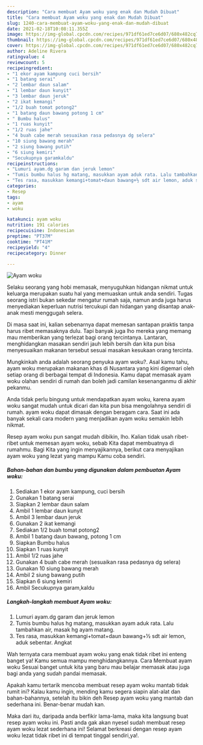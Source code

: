 ```yaml
---
description: "Cara membuat Ayam woku yang enak dan Mudah Dibuat"
title: "Cara membuat Ayam woku yang enak dan Mudah Dibuat"
slug: 1240-cara-membuat-ayam-woku-yang-enak-dan-mudah-dibuat
date: 2021-02-18T10:08:11.355Z
image: https://img-global.cpcdn.com/recipes/971df61ed7ce6d07/680x482cq70/ayam-woku-foto-resep-utama.jpg
thumbnail: https://img-global.cpcdn.com/recipes/971df61ed7ce6d07/680x482cq70/ayam-woku-foto-resep-utama.jpg
cover: https://img-global.cpcdn.com/recipes/971df61ed7ce6d07/680x482cq70/ayam-woku-foto-resep-utama.jpg
author: Adeline Rivera
ratingvalue: 4
reviewcount: 5
recipeingredient:
- "1 ekor ayam kampung cuci bersih"
- "1 batang serai"
- "2 lembar daun salam"
- "1 lembar daun kunyit"
- "3 lembar daun jeruk"
- "2 ikat kemangi"
- "1/2 buah tomat potong2"
- "1 batang daun bawang potong 1 cm"
- " Bumbu halus"
- "1 ruas kunyit"
- "1/2 ruas jahe"
- "4 buah cabe merah sesuaikan rasa pedasnya dg selera"
- "10 siung bawang merah"
- "2 siung bawang putih"
- "6 siung kemiri"
- "Secukupnya garamkaldu"
recipeinstructions:
- "Lumuri ayam.dg garam dan jeruk lemon"
- "Tumis bumbu halus hg matang, masukkan ayam aduk rata. Lalu tambahkan air, masak hg ayam matang."
- "Tes rasa, masukkan kemangi+tomat+daun bawang+½ sdt air lemon, aduk sebentar. Angkat"
categories:
- Resep
tags:
- ayam
- woku

katakunci: ayam woku 
nutrition: 191 calories
recipecuisine: Indonesian
preptime: "PT37M"
cooktime: "PT41M"
recipeyield: "4"
recipecategory: Dinner

---
```



![Ayam woku](https://img-global.cpcdn.com/recipes/971df61ed7ce6d07/680x482cq70/ayam-woku-foto-resep-utama.jpg)

Selaku seorang yang hobi memasak, menyuguhkan hidangan nikmat untuk keluarga merupakan suatu hal yang memuaskan untuk anda sendiri. Tugas seorang istri bukan sekedar mengatur rumah saja, namun anda juga harus menyediakan keperluan nutrisi tercukupi dan hidangan yang disantap anak-anak mesti menggugah selera.

Di masa  saat ini, kalian sebenarnya dapat memesan santapan praktis tanpa harus ribet memasaknya dulu. Tapi banyak juga lho mereka yang memang mau memberikan yang terlezat bagi orang tercintanya. Lantaran, menghidangkan masakan sendiri jauh lebih bersih dan kita pun bisa menyesuaikan makanan tersebut sesuai masakan kesukaan orang tercinta. 



Mungkinkah anda adalah seorang penyuka ayam woku?. Asal kamu tahu, ayam woku merupakan makanan khas di Nusantara yang kini digemari oleh setiap orang di berbagai tempat di Indonesia. Kamu dapat memasak ayam woku olahan sendiri di rumah dan boleh jadi camilan kesenanganmu di akhir pekanmu.

Anda tidak perlu bingung untuk mendapatkan ayam woku, karena ayam woku sangat mudah untuk dicari dan kita pun bisa mengolahnya sendiri di rumah. ayam woku dapat dimasak dengan beragam cara. Saat ini ada banyak sekali cara modern yang menjadikan ayam woku semakin lebih nikmat.

Resep ayam woku pun sangat mudah dibikin, lho. Kalian tidak usah ribet-ribet untuk memesan ayam woku, sebab Kita dapat membuatnya di rumahmu. Bagi Kita yang ingin menyajikannya, berikut cara menyajikan ayam woku yang lezat yang mampu Kamu coba sendiri.

<!--inarticleads1-->

##### Bahan-bahan dan bumbu yang digunakan dalam pembuatan Ayam woku:

1. Sediakan 1 ekor ayam kampung, cuci bersih
1. Gunakan 1 batang serai
1. Siapkan 2 lembar daun salam
1. Ambil 1 lembar daun kunyit
1. Ambil 3 lembar daun jeruk
1. Gunakan 2 ikat kemangi
1. Sediakan 1/2 buah tomat potong2
1. Ambil 1 batang daun bawang, potong 1 cm
1. Siapkan  Bumbu halus
1. Siapkan 1 ruas kunyit
1. Ambil 1/2 ruas jahe
1. Gunakan 4 buah cabe merah (sesuaikan rasa pedasnya dg selera)
1. Gunakan 10 siung bawang merah
1. Ambil 2 siung bawang putih
1. Siapkan 6 siung kemiri
1. Ambil Secukupnya garam,kaldu




<!--inarticleads2-->

##### Langkah-langkah membuat Ayam woku:

1. Lumuri ayam.dg garam dan jeruk lemon
1. Tumis bumbu halus hg matang, masukkan ayam aduk rata. Lalu tambahkan air, masak hg ayam matang.
1. Tes rasa, masukkan kemangi+tomat+daun bawang+½ sdt air lemon, aduk sebentar. Angkat




Wah ternyata cara membuat ayam woku yang enak tidak ribet ini enteng banget ya! Kamu semua mampu menghidangkannya. Cara Membuat ayam woku Sesuai banget untuk kita yang baru mau belajar memasak atau juga bagi anda yang sudah pandai memasak.

Apakah kamu tertarik mencoba membuat resep ayam woku mantab tidak rumit ini? Kalau kamu ingin, mending kamu segera siapin alat-alat dan bahan-bahannya, setelah itu bikin deh Resep ayam woku yang mantab dan sederhana ini. Benar-benar mudah kan. 

Maka dari itu, daripada anda berfikir lama-lama, maka kita langsung buat resep ayam woku ini. Pasti anda gak akan nyesel sudah membuat resep ayam woku lezat sederhana ini! Selamat berkreasi dengan resep ayam woku lezat tidak ribet ini di tempat tinggal sendiri,ya!.

